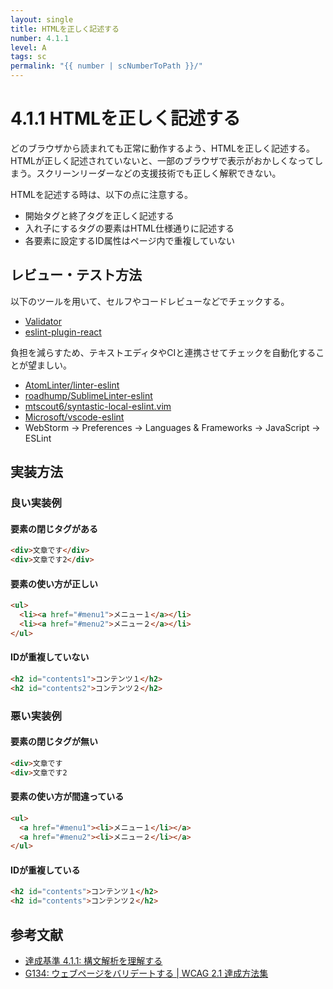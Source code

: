 ```yaml
---
layout: single
title: HTMLを正しく記述する
number: 4.1.1
level: A
tags: sc
permalink: "{{ number | scNumberToPath }}/"
---
```


# 4.1.1 HTMLを正しく記述する

どのブラウザから読まれても正常に動作するよう、HTMLを正しく記述する。HTMLが正しく記述されていないと、一部のブラウザで表示がおかしくなってしまう。スクリーンリーダーなどの支援技術でも正しく解釈できない。

HTMLを記述する時は、以下の点に注意する。

- 開始タグと終了タグを正しく記述する
- 入れ子にするタグの要素はHTML仕様通りに記述する
- 各要素に設定するID属性はページ内で重複していない

## レビュー・テスト方法

以下のツールを用いて、セルフやコードレビューなどでチェックする。

- [Validator](https://validator.w3.org/)
- [eslint-plugin-react](https://github.com/yannickcr/eslint-plugin-react)

負担を減らすため、テキストエディタやCIと連携させてチェックを自動化することが望ましい。

- [AtomLinter/linter-eslint](https://github.com/AtomLinter/linter-eslint)
- [roadhump/SublimeLinter-eslint](https://github.com/roadhump/SublimeLinter-eslint)
- [mtscout6/syntastic-local-eslint.vim](https://github.com/mtscout6/syntastic-local-eslint.vim)
- [Microsoft/vscode-eslint](https://github.com/Microsoft/vscode-eslint)
- WebStorm → Preferences → Languages & Frameworks → JavaScript → ESLint

## 実装方法

### 良い実装例

#### 要素の閉じタグがある

```html
<div>文章です</div>
<div>文章です2</div>
```

#### 要素の使い方が正しい

```html
<ul>
  <li><a href="#menu1">メニュー１</a></li>
  <li><a href="#menu2">メニュー２</a></li>
</ul>
```

#### IDが重複していない

```html
<h2 id="contents1">コンテンツ１</h2>
<h2 id="contents2">コンテンツ２</h2>
```

### 悪い実装例

#### 要素の閉じタグが無い

```html
<div>文章です
<div>文章です2
```

#### 要素の使い方が間違っている

```html
<ul>
  <a href="#menu1"><li>メニュー１</li></a>
  <a href="#menu2"><li>メニュー２</li></a>
</ul>
```

#### IDが重複している

```html
<h2 id="contents">コンテンツ１</h2>
<h2 id="contents">コンテンツ２</h2>
```

## 参考文献

- [達成基準 4.1.1: 構文解析を理解する](https://waic.jp/docs/WCAG21/Understanding/parsing.html)
- [G134: ウェブページをバリデートする | WCAG 2.1 達成方法集](https://waic.jp/docs/WCAG21/Techniques/general/G134)
